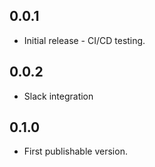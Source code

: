 ## 0.0.1

* Initial release - CI/CD testing.

## 0.0.2

* Slack integration

## 0.1.0

* First publishable version.
